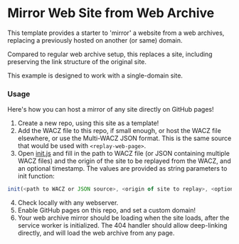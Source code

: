 # Mirror Web Site from Web Archive

This template provides a starter to 'mirror' a website from a web archives, replacing a previously hosted on another (or same) domain.

Compared to regular web archive setup, this replaces a site, including preserving the link structure of the original site.

This example is designed to work with a single-domain site.

### Usage

Here's how you can host a mirror of any site directly on GitHub pages!

1) Create a new repo, using this site as a template!
2) Add the WACZ file to this repo, if small enough, or host the WACZ file elsewhere, or use the Multi-WACZ JSON format. This is the same source that would be used with `<replay-web-page>`.
3) Open [init.js](init.js) and fill in the path to WACZ file (or JSON containing multiple WACZ files) and the origin of the site to be replayed from the WACZ, and an optional timestamp. The values are provided as string parameters to init function:

  ```js
  init(<path to WACZ or JSON source>, <origin of site to replay>, <optional timestamp>);
  ```
4) Check locally with any webserver.
5) Enable GitHub pages on this repo, and set a custom domain!
6) Your web archive mirror should be loading when the site loads, after the service worker is initialized. The 404 handler should allow deep-linking directly, and will load the web archive from any page.
